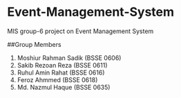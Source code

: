 # Event-Management-System
MIS group-6 project on Event Management System

##Group Members
1. Moshiur Rahman Sadik (BSSE 0606)
2. Sakib Rezoan Reza (BSSE 0611)
3. Ruhul Amin Rahat (BSSE 0616)
4. Feroz Ahmmed (BSSE 0618)
5. Md. Nazmul Haque (BSSE 0635)
